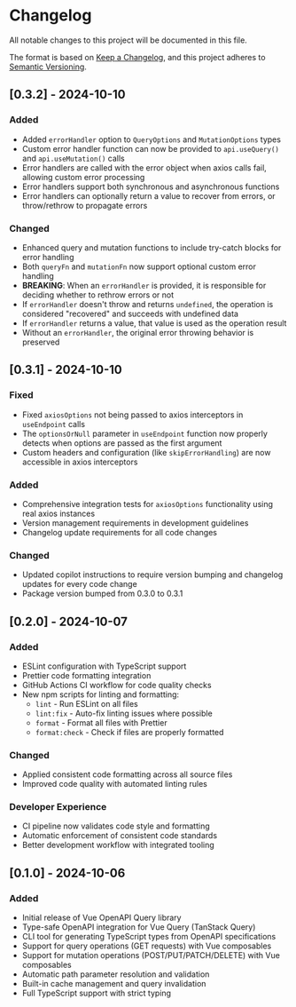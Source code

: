 # Changelog

All notable changes to this project will be documented in this file.

The format is based on [Keep a Changelog](https://keepachangelog.com/en/1.0.0/),
and this project adheres to [Semantic Versioning](https://semver.org/spec/v2.0.0.html).

## [0.3.2] - 2024-10-10

### Added

- Added `errorHandler` option to `QueryOptions` and `MutationOptions` types
- Custom error handler function can now be provided to `api.useQuery()` and `api.useMutation()` calls
- Error handlers are called with the error object when axios calls fail, allowing custom error processing
- Error handlers support both synchronous and asynchronous functions
- Error handlers can optionally return a value to recover from errors, or throw/rethrow to propagate errors

### Changed

- Enhanced query and mutation functions to include try-catch blocks for error handling
- Both `queryFn` and `mutationFn` now support optional custom error handling
- **BREAKING**: When an `errorHandler` is provided, it is responsible for deciding whether to rethrow errors or not
- If `errorHandler` doesn't throw and returns `undefined`, the operation is considered "recovered" and succeeds with undefined data
- If `errorHandler` returns a value, that value is used as the operation result
- Without an `errorHandler`, the original error throwing behavior is preserved

## [0.3.1] - 2024-10-10

### Fixed

- Fixed `axiosOptions` not being passed to axios interceptors in `useEndpoint` calls
- The `optionsOrNull` parameter in `useEndpoint` function now properly detects when options are passed as the first argument
- Custom headers and configuration (like `skipErrorHandling`) are now accessible in axios interceptors

### Added

- Comprehensive integration tests for `axiosOptions` functionality using real axios instances
- Version management requirements in development guidelines
- Changelog update requirements for all code changes

### Changed

- Updated copilot instructions to require version bumping and changelog updates for every code change
- Package version bumped from 0.3.0 to 0.3.1

## [0.2.0] - 2024-10-07

### Added

- ESLint configuration with TypeScript support
- Prettier code formatting integration
- GitHub Actions CI workflow for code quality checks
- New npm scripts for linting and formatting:
  - `lint` - Run ESLint on all files
  - `lint:fix` - Auto-fix linting issues where possible
  - `format` - Format all files with Prettier
  - `format:check` - Check if files are properly formatted

### Changed

- Applied consistent code formatting across all source files
- Improved code quality with automated linting rules

### Developer Experience

- CI pipeline now validates code style and formatting
- Automatic enforcement of consistent code standards
- Better development workflow with integrated tooling

## [0.1.0] - 2024-10-06

### Added

- Initial release of Vue OpenAPI Query library
- Type-safe OpenAPI integration for Vue Query (TanStack Query)
- CLI tool for generating TypeScript types from OpenAPI specifications
- Support for query operations (GET requests) with Vue composables
- Support for mutation operations (POST/PUT/PATCH/DELETE) with Vue composables
- Automatic path parameter resolution and validation
- Built-in cache management and query invalidation
- Full TypeScript support with strict typing
